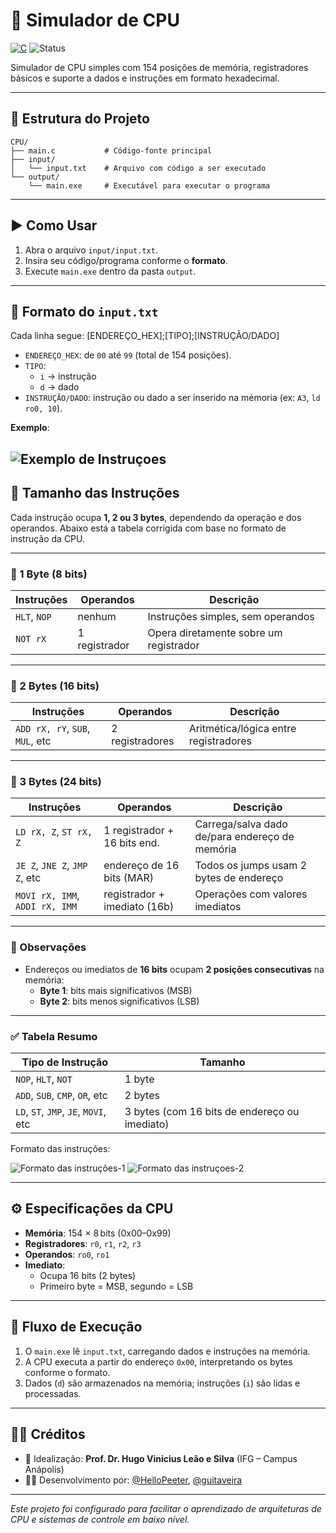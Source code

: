 # 🧠 Simulador de CPU

[![C](https://img.shields.io/badge/Linguagem-C-00599C?logo=c)](https://en.wikipedia.org/wiki/C_(programming_language))  
![Status](https://img.shields.io/badge/Status-%20Concluido-green)  

Simulador de CPU simples com 154 posições de memória, registradores básicos e suporte a dados e instruções em formato hexadecimal.

---

## 📁 Estrutura do Projeto
```text
CPU/
├── main.c           # Código-fonte principal
├── input/
│   └── input.txt    # Arquivo com código a ser executado
└── output/
    └── main.exe     # Executável para executar o programa
```
---

## ▶️ Como Usar

1. Abra o arquivo `input/input.txt`.
2. Insira seu código/programa conforme o **formato**.
3. Execute `main.exe` dentro da pasta `output`.

---

## 📝 Formato do `input.txt`

Cada linha segue:
[ENDEREÇO_HEX];[TIPO];[INSTRUÇÃO/DADO]
- `ENDEREÇO_HEX`: de `00` até `99` (total de 154 posições).
- `TIPO`:  
  - `i` → instrução  
  - `d` → dado  
- `INSTRUÇÃO/DADO`: instrução ou dado a ser inserido na mémoria  (ex: `A3`, `ld ro0, 10`).

**Exemplo**:

![Exemplo de Instruçoes](https://github.com/user-attachments/assets/5c63adcf-e6cb-4302-9ec7-a61da90f9d81)
---

## 📏 Tamanho das Instruções

Cada instrução ocupa **1, 2 ou 3 bytes**, dependendo da operação e dos operandos. Abaixo está a tabela corrigida com base no formato de instrução da CPU.

---

### 🔹 1 Byte (8 bits)

| Instruções         | Operandos       | Descrição                         |
|--------------------|------------------|-----------------------------------|
| `HLT`, `NOP`       | nenhum           | Instruções simples, sem operandos |
| `NOT rX`           | 1 registrador    | Opera diretamente sobre um registrador |

---

### 🔹 2 Bytes (16 bits)

| Instruções                       | Operandos         | Descrição                                    |
|----------------------------------|--------------------|----------------------------------------------|
| `ADD rX, rY`, `SUB`, `MUL`, etc | 2 registradores    | Aritmética/lógica entre registradores        |

---

### 🔹 3 Bytes (24 bits)

| Instruções                         | Operandos                    | Descrição                                                |
|-----------------------------------|-------------------------------|------------------------------------------------------------|
| `LD rX, Z`, `ST rX, Z`            | 1 registrador + 16 bits end. | Carrega/salva dado de/para endereço de memória            |
| `JE Z`, `JNE Z`, `JMP Z`, etc     | endereço de 16 bits (MAR)    | Todos os jumps usam 2 bytes de endereço                   |
| `MOVI rX, IMM`, `ADDI rX, IMM`    | registrador + imediato (16b) | Operações com valores imediatos                           |

---

### 🧠 Observações

- Endereços ou imediatos de **16 bits** ocupam **2 posições consecutivas** na memória:
  - **Byte 1**: bits mais significativos (MSB)
  - **Byte 2**: bits menos significativos (LSB)

---

### ✅ Tabela Resumo

| Tipo de Instrução                   | Tamanho |
|------------------------------------|---------|
| `NOP`, `HLT`, `NOT`                | 1 byte  |
| `ADD`, `SUB`, `CMP`, `OR`, etc     | 2 bytes |
| `LD`, `ST`, `JMP`, `JE`, `MOVI`, etc | 3 bytes (com 16 bits de endereço ou imediato) |



Formato das instruções:

![Formato das instruções-1](https://github.com/user-attachments/assets/06311c77-7ac5-4fba-b5cd-54c56332d8fe)
![Formato das instruçoes-2](https://github.com/user-attachments/assets/e61a460e-bc60-4f1c-abff-77b0e2a702d7)


---

## ⚙️ Especificações da CPU

- **Memória**: 154 × 8 bits (0x00–0x99)
- **Registradores**: `r0`, `r1`, `r2`, `r3`
- **Operandos**: `ro0`, `ro1`
- **Imediato**:
  - Ocupa 16 bits (2 bytes)
  - Primeiro byte = MSB, segundo = LSB

---

## 🔄 Fluxo de Execução

1. O `main.exe` lê `input.txt`, carregando dados e instruções na memória.
2. A CPU executa a partir do endereço `0x00`, interpretando os bytes conforme o formato.
3. Dados (`d`) são armazenados na memória; instruções (`i`) são lidas e processadas.

---

## 🧑‍🏫 Créditos

- 🔹 Idealização: **Prof. Dr. Hugo Vinicius Leão e Silva** (IFG – Campus Anápolis)  
- 👨‍💻 Desenvolvimento por: [@HelloPeeter](https://github.com/HelloPeeter), [@guitaveira](https://github.com/guitaveira)

---

*Este projeto foi configurado para facilitar o aprendizado de arquiteturas de CPU e sistemas de controle em baixo nível.*  
